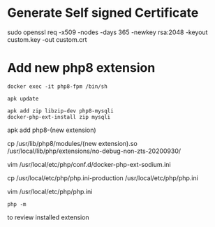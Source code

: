 # Generate Self signed Certificate

sudo openssl req -x509 -nodes -days 365 -newkey rsa:2048 -keyout custom.key -out custom.crt


# Add new php8 extension

```
docker exec -it php8-fpm /bin/sh

apk update

apk add zip libzip-dev php8-mysqli 
docker-php-ext-install zip mysqli
```
apk add php8-(new extension)

cp /usr/lib/php8/modules/(new extension).so /usr/local/lib/php/extensions/no-debug-non-zts-20200930/

vim /usr/local/etc/php/conf.d/docker-php-ext-sodium.ini 

cp /usr/local/etc/php/php.ini-production /usr/local/etc/php/php.ini

vim /usr/local/etc/php/php.ini

```
php -m 
```
to review installed extension
